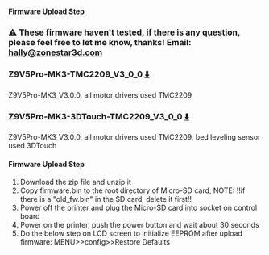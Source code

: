 #### [Firmware Upload Step](#firmware-upload-step)

### :warning: These firmware haven't tested, if there is any question, please feel free to let me know, thanks! Email: hally@zonestar3d.com

### Z9V5Pro-MK3-TMC2209_V3_0_0 [:arrow_down:](Z9V5Pro-MK3-TMC2209_V3_0_0.zip)
Z9V5Pro-MK3_V3.0.0, all motor drivers used TMC2209

### Z9V5Pro-MK3-3DTouch-TMC2209_V3_0_0 [:arrow_down:](Z9V5Pro-MK3-3DTouch-TMC2209_V3_0_0.zip)
Z9V5Pro-MK3_V3.0.0, all motor drivers used TMC2209, bed leveling sensor used 3DTouch

#### Firmware Upload Step
1. Download the zip file and unzip it
2. Copy firmware.bin to the root directory of Micro-SD card, 
NOTE: !!if there is a "old_fw.bin" in the SD card, delete it first!!
3. Power off the printer and plug the Micro-SD card into socket on control board
4. Power on the printer, push the power button and wait about 30 seconds
5. Do the below step on LCD screen to initialize EEPROM after upload firmware:
MENU>>config>>Restore Defaults